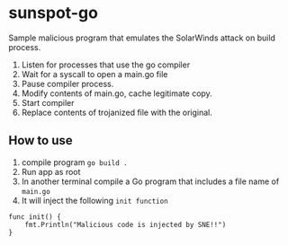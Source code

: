 # sunspot-go

Sample malicious program that emulates the SolarWinds attack on build process.

1. Listen for processes that use the go compiler
2. Wait for a syscall to open a main.go file
3. Pause compiler process.
4. Modify contents of main.go, cache legitimate copy.
5. Start compiler
6. Replace contents of trojanized file with the original.

## How to use

1.  compile program
`go build .`
2.  Run app as root
3.  In another terminal compile a Go program that includes a file name of `main.go`
4.  It will inject the following `init function`
```
func init() {
	fmt.Println("Malicious code is injected by SNE!!")
}
```
